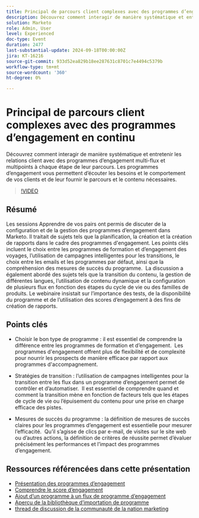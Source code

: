 ```yaml
---
title: Principal de parcours client complexes avec des programmes d’engagement en continu
description: Découvrez comment interagir de manière systématique et entretenir les relations client avec des programmes d’engagement multi-flux et multipoints à chaque étape de leur parcours. Les programmes d’engagement vous permettent d’écouter les besoins et le comportement de vos clients et de leur fournir le parcours et le contenu nécessaires.
solution: Marketo
role: Admin, User
level: Experienced
doc-type: Event
duration: 2477
last-substantial-update: 2024-09-18T00:00:00Z
jira: KT-16216
source-git-commit: 933d52ea829b18ee287631c8701c7e4494c5379b
workflow-type: tm+mt
source-wordcount: '360'
ht-degree: 0%

---
```



# Principal de parcours client complexes avec des programmes d’engagement en continu

Découvrez comment interagir de manière systématique et entretenir les relations client avec des programmes d’engagement multi-flux et multipoints à chaque étape de leur parcours. Les programmes d’engagement vous permettent d’écouter les besoins et le comportement de vos clients et de leur fournir le parcours et le contenu nécessaires.

>[!VIDEO](https://video.tv.adobe.com/v/3434490/?learn=on)

## Résumé

Les sessions Apprendre de vos pairs ont permis de discuter de la configuration et de la gestion des programmes d’engagement dans Marketo. Il traitait de sujets tels que la planification, la création et la création de rapports dans le cadre des programmes d&#39;engagement. Les points clés incluent le choix entre les programmes de formation et d’engagement des voyages, l’utilisation de campagnes intelligentes pour les transitions, le choix entre les emails et les programmes par défaut, ainsi que la compréhension des mesures de succès du programme. &#x200B; La discussion a également abordé des sujets tels que la transition du contenu, la gestion de différentes langues, l’utilisation de contenu dynamique et la configuration de plusieurs flux en fonction des étapes du cycle de vie ou des familles de produits. Le webinaire insistait sur l’importance des tests, de la disponibilité du programme et de l’utilisation des scores d’engagement à des fins de création de rapports. &#x200B;

## Points clés

* Choisir le bon type de programme : il est essentiel de comprendre la différence entre les programmes de formation et d’engagement. &#x200B; Les programmes d&#39;engagement offrent plus de flexibilité et de complexité pour nourrir les prospects de manière efficace par rapport aux programmes d&#39;accompagnement. &#x200B;

* Stratégies de transition : l’utilisation de campagnes intelligentes pour la transition entre les flux dans un programme d’engagement permet de contrôler et d’automatiser. &#x200B; Il est essentiel de comprendre quand et comment la transition mène en fonction de facteurs tels que les étapes de cycle de vie ou l’épuisement du contenu pour une prise en charge efficace des pistes.

* Mesures de succès du programme : la définition de mesures de succès claires pour les programmes d’engagement est essentielle pour mesurer l’efficacité. &#x200B; Qu’il s’agisse de clics par e-mail, de visites sur le site web ou d’autres actions, la définition de critères de réussite permet d’évaluer précisément les performances et l’impact des programmes d’engagement. &#x200B;

## Ressources référencées dans cette présentation

* [Présentation des programmes d’engagement](https://experienceleague.adobe.com/en/docs/marketo/using/product-docs/email-marketing/drip-nurturing/creating-an-engagement-program/understanding-engagement-programs)
* [Comprendre le score d’engagement](https://experienceleague.adobe.com/en/docs/marketo/using/product-docs/email-marketing/drip-nurturing/reports-and-notifications/understanding-the-engagement-score)
* [Ajout d’un programme à un flux de programme d’engagement](https://experienceleague.adobe.com/en/docs/marketo/using/product-docs/email-marketing/drip-nurturing/creating-an-engagement-program/adding-a-program-to-an-engagement-program-stream)
* [Aperçu de la bibliothèque d’importation de programme](https://experienceleague.adobe.com/en/docs/marketo/using/product-docs/core-marketo-concepts/programs/program-library/program-import-library-overview)
* [thread de discussion de la communauté de la nation marketing](https://nation.marketo.com/t5/product-discussions/sept-17-webinar-learn-from-your-peers-master-complex-customer/td-p/352582)